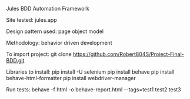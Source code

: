 Jules BDD Automation Framework

Site tested: jules.app 

Design pattern used: page object model 

Methodology: behavior driven development

To import project:
git clone https://github.com/Robert804S/Proiect-Final-BDD.git

Libraries to install: 
pip install -U selenium 
pip install behave 
pip install behave-html-formatter 
pip install webdriver-manager

Run tests: behave -f html -o behave-report.html --tags=test1
                                                       test2
                                                       test3
